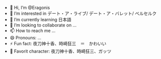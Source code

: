 - 👋 Hi, I’m @Eragonis
- 👀 I’m interested in デート・ア・ライブ/ デート・ア・バレット/ ベルセルク
- 🌱 I’m currently learning 日本語
- 💞️ I’m looking to collaborate on ...
- 📫 How to reach me ...
- 😄 Pronouns: ...
- ⚡ Fun fact: 夜刀神十香、時崎狂三　＝　かわいい
- 🤩 Favorit character: 夜刀神十香、時崎狂三、ガッツ
<!---
Eragonis/Eragonis is a ✨ special ✨ repository because its `README.md` (this file) appears on your GitHub profile.
You can click the Preview link to take a look at your changes.
--->
